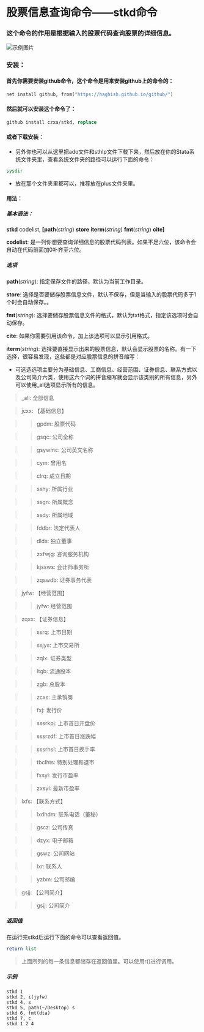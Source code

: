 # 股票信息查询命令——stkd命令

### 这个命令的作用是根据输入的股票代码查询股票的详细信息。

![示例图片](https://github.com/czxa/stkd/raw/master/example.png)

### 安装：

#### 首先你需要安装github命令，这个命令是用来安装github上的命令的：
```stata
net install github, from("https://haghish.github.io/github/")
```

#### 然后就可以安装这个命令了：
```stata
github install czxa/stkd, replace
```
<!--more-->
#### 或者下载安装：
* 另外你也可以从这里把ado文件和sthlp文件下载下来，然后放在你的Stata系统文件夹里，查看系统文件夹的路径可以运行下面的命令：

```stata
sysdir
```
* 放在那个文件夹里都可以，推荐放在plus文件夹里。

#### 用法：
##### 基本语法：

**stkd** codelist, **[path**(*string*) **store** **iterm**(*string*) **fmt**(*string*) **cite]**

**codelist**: 是一列你想要查询详细信息的股票代码列表。如果不足六位，该命令会自动在代码前面加0补齐至六位。

##### 选项

**path**(*string*): 指定保存文件的路径，默认为当前工作目录。

**store**: 选择是否要储存股票信息文件，默认不保存，但是当输入的股票代码多于1个时会自动保存。。

**fmt**(*string*): 选择要储存股票信息文件的格式，默认为txt格式，指定该选项时会自动保存。

**cite**: 如果你需要引用该命令，加上该选项可以显示引用格式。

**iterm**(*string*): 选择要直接显示出来的股票信息，默认会显示股票的名称。有一下选择，很容易发现，这些都是对应股票信息的拼音缩写：

* 可选选选项主要分为基础信息、工商信息、经营范围、证券信息、联系方式以及公司简介六类，使用这六个词的拼音缩写就会显示该类别的所有信息，另外可以使用_all选项显示所有的信息。

> _all: 全部信息

> jcxx: 【基础信息】

>> gpdm: 股票代码

>> gsqc: 公司全称

>> gsywmc: 公司英文名称

>> cym: 曾用名

>> clrq: 成立日期

>> sshy: 所属行业

>> ssgn: 所属概念

>> ssdy: 所属地域

>> fddbr: 法定代表人

>> dlds: 独立董事

>> zxfwjg: 咨询服务机构

>> kjssws: 会计师事务所

>> zqswdb: 证券事务代表

> jyfw: 【经营范围】

>> jyfw: 经营范围

> zqxx: 【证券信息】

>> ssrq: 上市日期

>> ssjys: 上市交易所

>> zqlx: 证券类型

>> ltgb: 流通股本

>> zgb: 总股本

>> zcxs: 主承销商

>> fxj: 发行价

>> sssrkpj: 上市首日开盘价

>> sssrzdf: 上市首日涨跌幅

>> sssrhsl: 上市首日换手率

>> tbclhts: 特别处理和退市

>> fxsyl: 发行市盈率

>> zxsyl: 最新市盈率

> lxfs: 【联系方式】

>> lxdhdm: 联系电话（董秘）

>> gscz: 公司传真

>> dzyx: 电子邮箱

>> gswz: 公司网站

>> lxr: 联系人

>> yzbm: 公司邮编

> gsjj: 【公司简介】

>> gsjj: 公司简介

##### 返回值

在运行完stkd后运行下面的命令可以查看返回值。

```stata
return list
```

> 上面所列的每一条信息都储存在返回值里。可以使用r()进行调用。


##### 示例

```
stkd 1
stkd 2, i(jyfw)
stkd 4, s
stkd 5, path(~/Desktop) s
stkd 6, fmt(dta)
stkd 7, c
stkd 1 2 4
```
